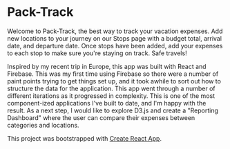 # Pack-Track

Welcome to Pack-Track, the best way to track your vacation expenses. Add new locations to your journey on our Stops page with a budget total, arrival date, and departure date. Once stops have been added, add your expenses to each stop to make sure you're staying on track. Safe travels!

Inspired by my recent trip in Europe, this app was built with React and Firebase. This was my first time using Firebase so there were a number of paint points trying to get things set up, and it took awhile to sort out how to structure the data for the application. This app went through a number of different iterations as it progressed in complexity. This is one of the most component-ized applications I've built to date, and I'm happy with the result. As a next step, I would like to explore D3.js and create a "Reporting Dashboard" where the user can compare their expenses between categories and locations.

This project was bootstrapped with [Create React App](https://github.com/facebook/create-react-app).
